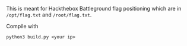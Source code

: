 This is meant for Hackthebox Battleground flag positioning which are in `/opt/flag.txt` and `/root/flag.txt`.

Compile with 
```
python3 build.py <your ip>
```
